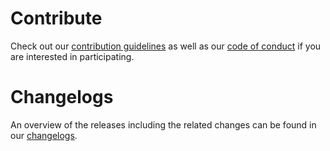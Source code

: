 # Contribute

Check out our [contribution guidelines](CONTRIBUTING.md) as well as our [code of conduct](CODE_OF_CONDUCT.md) if you are interested in participating.

# Changelogs

An overview of the releases including the related changes can be found in our [changelogs](CHANGELOG.md).
